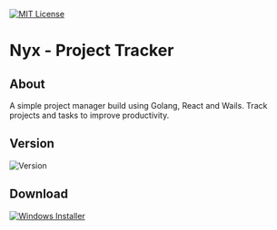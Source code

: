 [![MIT License][license-shield]][license-url]

# Nyx - Project Tracker

## About

A simple project manager build using Golang, React and Wails. Track projects and tasks to improve productivity.

## Version

![Version][version-tag]

## Download

[![Windows Installer][windows-installer-icon]][windows-installer-url]

[license-shield]: https://img.shields.io/badge/Licence-MIT-yellow?style=for-the-badge
[license-url]: https://github.com/nn-advith/nyx/blob/dev/LICENSE
[windows-installer-url]: https://github.com/nn-advith/nyx/blob/dev/package/Nyx-Setup-1.0.0.exe
[windows-installer-icon]: https://img.shields.io/badge/windows-installer-blue?style=for-the-badge
[version-tag]: https://img.shields.io/badge/version-1.0.0-green?style=for-the-badge
